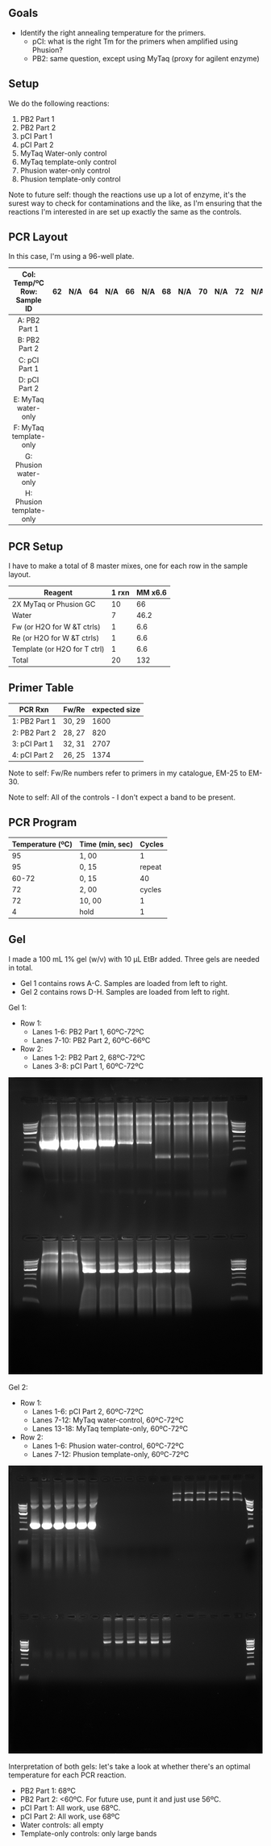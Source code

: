## Goals

- Identify the right annealing temperature for the primers.
  - pCI: what is the right Tm for the primers when amplified using Phusion?
  - PB2: same question, except using MyTaq (proxy for agilent enzyme)

## Setup

We do the following reactions:

1. PB2 Part 1
1. PB2 Part 2
1. pCI Part 1
1. pCI Part 2
1. MyTaq Water-only control
1. MyTaq template-only control
1. Phusion water-only control
1. Phusion template-only control

Note to future self: though the reactions use up a lot of enzyme, it's the surest way to check for contaminations and the like, as I'm ensuring that the reactions I'm interested in are set up exactly the same as the controls.

## PCR Layout

In this case, I'm using a 96-well plate.

| Col: Temp/ºC Row: Sample ID | 62 | N/A | 64 | N/A | 66 | N/A | 68 | N/A | 70 | N/A | 72 | N/A |
|:---------------------------:|:--:|:---:|:--:|:---:|:--:|:---:|:--:|:---:|----|-----|----|-----|
|        A: PB2 Part 1        |    |     |    |     |    |     |    |     |    |     |    |     |
|        B: PB2 Part 2        |    |     |    |     |    |     |    |     |    |     |    |     |
|        C: pCI Part 1        |    |     |    |     |    |     |    |     |    |     |    |     |
|        D: pCI Part 2        |    |     |    |     |    |     |    |     |    |     |    |     |
|     E: MyTaq water-only     |    |     |    |     |    |     |    |     |    |     |    |     |
|    F: MyTaq template-only   |    |     |    |     |    |     |    |     |    |     |    |     |
|    G: Phusion water-only    |    |     |    |     |    |     |    |     |    |     |    |     |
|   H: Phusion template-only  |    |     |    |     |    |     |    |     |    |     |    |     | |

## PCR Setup

I have to make a total of 8 master mixes, one for each row in the sample layout.

| Reagent                      | 1 rxn | MM x6.6 |
|------------------------------|-------|---------|
| 2X MyTaq or Phusion GC       | 10    | 66      |
| Water                        | 7     | 46.2    |
| Fw (or H2O for W &T ctrls)   | 1     | 6.6     |
| Re (or H2O for W &T ctrls)   | 1     | 6.6     |
| Template (or H2O for T ctrl) | 1     | 6.6     |
| Total                        | 20    | 132     |

## Primer Table

| PCR Rxn       | Fw/Re  | expected size |
|---------------|--------|---------------|
| 1: PB2 Part 1 | 30, 29 | 1600          |
| 2: PB2 Part 2 | 28, 27 | 820           |
| 3: pCI Part 1 | 32, 31 | 2707          |
| 4: pCI Part 2 | 26, 25 | 1374          |

Note to self: Fw/Re numbers refer to primers in my catalogue, EM-25 to EM-30.

Note to self: All of the controls - I don't expect a band to be present.

## PCR Program

Temperature (ºC)  |  Time (min, sec)  | Cycles  
------------------|-------------------|--------
95                | 1, 00             | 1
95                | 0, 15             | repeat
60-72             | 0, 15             | 40
72                | 2, 00             | cycles
72                | 10, 00            | 1
4                 | hold              | 1

## Gel

I made a 100 mL 1% gel (w/v) with 10 µL EtBr added. Three gels are needed in total.

- Gel 1 contains rows A-C. Samples are loaded from left to right.
- Gel 2 contains rows D-H. Samples are loaded from left to right.


Gel 1:

- Row 1:
  - Lanes 1-6: PB2 Part 1, 60ºC-72ºC
  - Lanes 7-10: PB2 Part 2, 60ºC-66ºC
- Row 2:
  - Lanes 1-2: PB2 Part 2, 68ºC-72ºC
  - Lanes 3-8: pCI Part 1, 60ºC-72ºC

![gel1](./20160831-gradient-pcr-gel-1.jpg)

Gel 2:
- Row 1:
  - Lanes 1-6: pCI Part 2, 60ºC-72ºC
  - Lanes 7-12: MyTaq water-control, 60ºC-72ºC
  - Lanes 13-18: MyTaq template-only, 60ºC-72ºC
- Row 2:
  - Lanes 1-6: Phusion water-control, 60ºC-72ºC
  - Lanes 7-12: Phusion template-only, 60ºC-72ºC

![gel2](./20160831-gradient-pcr-gel-2.jpg)

Interpretation of both gels: let's take a look at whether there's an optimal temperature for each PCR reaction.

- PB2 Part 1: 68ºC
- PB2 Part 2: <60ºC. For future use, punt it and just use 56ºC.
- pCI Part 1: All work, use 68ºC.
- pCI Part 2: All work, use 68ºC
- Water controls: all empty
- Template-only controls: only large bands
